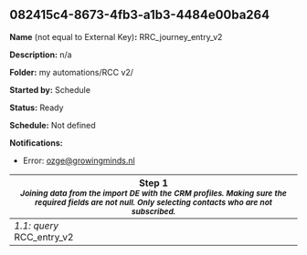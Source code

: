 ## 082415c4-8673-4fb3-a1b3-4484e00ba264

**Name** (not equal to External Key)**:** RRC_journey_entry_v2

**Description:** n/a

**Folder:** my automations/RCC v2/

**Started by:** Schedule

**Status:** Ready

**Schedule:** Not defined

**Notifications:**

* Error: ozge@growingminds.nl

| Step 1<br>_<small>Joining data from the import DE with the CRM profiles. Making sure the required fields are not null. Only selecting contacts who are not subscribed.</small>_ |
| --- |
| _1.1: query_<br>RCC_entry_v2 |
